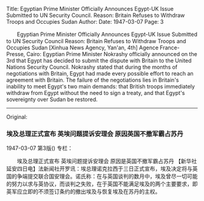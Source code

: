 Title: Egyptian Prime Minister Officially Announces Egypt-UK Issue Submitted to UN Security Council. Reason: Britain Refuses to Withdraw Troops and Occupies Sudan
Author:
Date: 1947-03-07
Page: 3

　　Egyptian Prime Minister Officially Announces
    Egypt-UK Issue Submitted to UN Security Council
    Reason: Britain Refuses to Withdraw Troops and Occupies Sudan
    [Xinhua News Agency, Yan'an, 4th] Agence France-Presse, Cairo: Egyptian Prime Minister Nokrashy officially announced on the 3rd that Egypt has decided to submit the dispute with Britain to the United Nations Security Council. Nokrashy stated that during the months of negotiations with Britain, Egypt had made every possible effort to reach an agreement with Britain. The failure of the negotiations lies in Britain's inability to meet Egypt's two main demands: that British troops immediately withdraw from Egypt without the need to sign a treaty, and that Egypt's sovereignty over Sudan be restored.



<hr /> 

Original: 


### 埃及总理正式宣布  英埃问题提诉安理会  原因英国不撤军霸占苏丹

1947-03-07
第3版()
专栏：

　　埃及总理正式宣布
    英埃问题提诉安理会
    原因是英国不撤军霸占苏丹
    【新华社延安四日电】法新闻社开罗讯：埃总理诺克拉西于三日正式宣布，埃及决定将与英国的争端提交联合国安理会。诺氏称：在与英国谈判的数月中，埃及曾尽一切可能的努力以求与英协议，而谈判之失败，在于英国不能满足埃及的两个主要要求，即英军应立即的不须签订条约的撤出埃及与恢复埃及在苏丹的主权。
